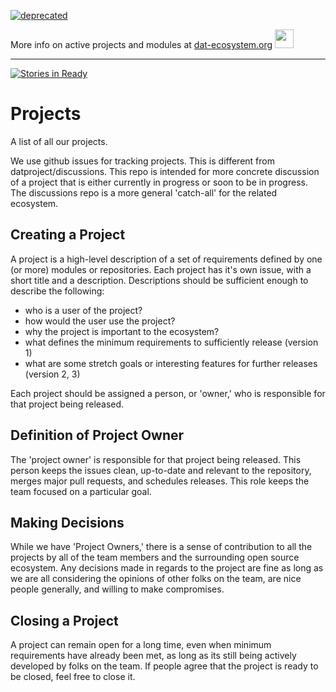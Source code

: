 [![deprecated](http://badges.github.io/stability-badges/dist/deprecated.svg)](https://dat-ecosystem.org/) 

More info on active projects and modules at [dat-ecosystem.org](https://dat-ecosystem.org/) <img src="https://i.imgur.com/qZWlO1y.jpg" width="30" height="30" /> 

---

[![Stories in Ready](https://badge.waffle.io/datproject/projects.png?label=ready&title=Ready)](https://waffle.io/datproject/projects)
# Projects

A list of all our projects.

We use github issues for tracking projects. This is different from datproject/discussions. This repo is intended for more concrete discussion of a project that is either currently in progress or soon to be in progress. The discussions repo is a more general 'catch-all' for the related ecosystem.

## Creating a Project 

A project is a high-level description of a set of requirements defined by one (or more) modules or repositories. Each project has it's own issue, with a short title and a description. Descriptions should be sufficient enough to describe the following: 
  * who is a user of the project?
  * how would the user use the project?
  * why the project is important to the ecosystem?
  * what defines the minimum requirements to sufficiently release (version 1)
  * what are some stretch goals or interesting features for further releases (version 2, 3)

Each project should be assigned a person, or 'owner,' who is responsible for that project being released.

## Definition of Project Owner

The 'project owner' is responsible for that project being released. This person keeps the issues clean, up-to-date and relevant to the repository, merges major pull requests, and schedules releases. This role keeps the team focused on a particular goal. 

## Making Decisions

While we have 'Project Owners,' there is a sense of contribution to all the projects by all of the team members and the surrounding open source ecosystem. Any decisions made in regards to the project are fine as long as we are all considering the opinions of other folks on the team, are nice people generally, and willing to make compromises.

## Closing a Project

A project can remain open for a long time, even when minimum requirements have already been met, as long as its still being actively developed by folks on the team. If people agree that the project is ready to be closed, feel free to close it.

